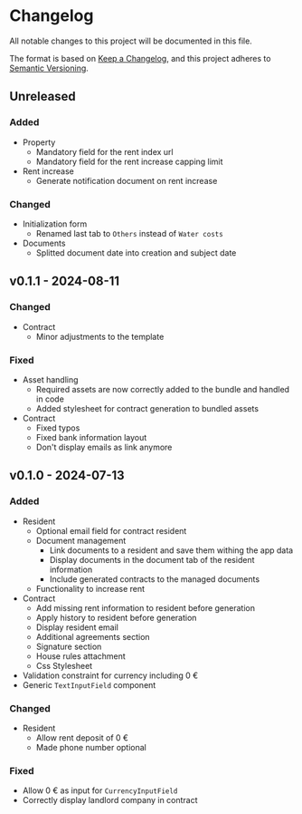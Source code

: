 # Changelog

All notable changes to this project will be documented in this file.

The format is based on [Keep a Changelog](https://keepachangelog.com/en/1.1.0/), and this project adheres to [Semantic Versioning](https://semver.org/spec/v2.0.0.html).

## Unreleased

### Added

- Property
    - Mandatory field for the rent index url
    - Mandatory field for the rent increase capping limit
- Rent increase
    - Generate notification document on rent increase

### Changed

- Initialization form
    - Renamed last tab to `Others` instead of `Water costs`
- Documents
    - Splitted document date into creation and subject date    

## v0.1.1 - 2024-08-11

### Changed

- Contract
    - Minor adjustments to the template

### Fixed

- Asset handling
    - Required assets are now correctly added to the bundle and handled in code
    - Added stylesheet for contract generation to bundled assets
- Contract
    - Fixed typos
    - Fixed bank information layout
    - Don't display emails as link anymore

## v0.1.0 - 2024-07-13

### Added

- Resident
    - Optional email field for contract resident
    - Document management
        - Link documents to a resident and save them withing the app data
        - Display documents in the document tab of the resident information
        - Include generated contracts to the managed documents
    - Functionality to increase rent 
- Contract
    - Add missing rent information to resident before generation
    - Apply history to resident before generation
    - Display resident email
    - Additional agreements section
    - Signature section
    - House rules attachment
    - Css Stylesheet
- Validation constraint for currency including 0 €
- Generic `TextInputField` component    

### Changed

- Resident
    - Allow rent deposit of 0 €
    - Made phone number optional

### Fixed

- Allow 0 € as input for `CurrencyInputField`
- Correctly display landlord company in contract


